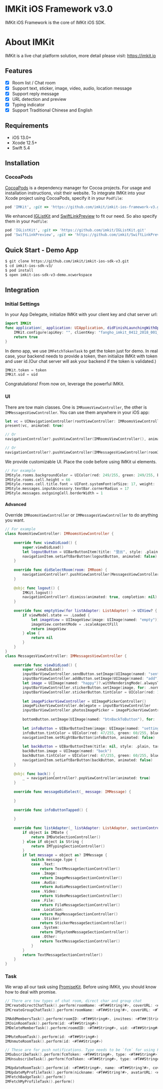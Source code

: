 # IMKit iOS Framework v3.0
IMKit iOS Framework is the core of IMKit iOS SDK.

# About IMKit
IMKit is a live chat platform solution, more detail please visit: https://imkit.io

## Features

- [x] Room list / Chat room
- [x] Support text, sticker, image, video, audio, location message
- [x] Support reply message
- [x] URL detection and preview
- [x] Typing indicator
- [x] Support Traditional Chinese and English

## Requirements

- iOS 13.0+
- Xcode 12.5+
- Swift 5.4

## Installation

### CocoaPods
[CocoaPods](https://cocoapods.org) is a dependency manager for Cocoa projects. For usage and installation instructions, visit their website. To integrate IMKit into your Xcode project using CocoaPods, specify it in your `Podfile`:

```ruby
pod 'IMKit', :git => 'https://github.com/imkit/imkit-ios-framework-v3.git', :branch => 'swift4.2'
```
We enhanced [IGListKit](https://github.com/Instagram/IGListKit) and [SwiftLinkPreview](https://github.com/LeonardoCardoso/SwiftLinkPreview) to fit our need. So also specify them in your `Podfile`:

```ruby
pod 'IGListKit', :git => 'https://github.com/imkit/IGListKit.git'
pod 'SwiftLinkPreview', :git => 'https://github.com/imkit/SwiftLinkPreview.git'
```

## Quick Start - Demo App
```bash
$ git clone https://github.com/imkit/imkit-ios-sdk-v3.git
$ cd imkit-ios-sdk-v3/
$ pod install
$ open imkit-ios-sdk-v3-demo.xcworkspace
```

## Integration

### Initial Settings
In your App Delegate, initialize IMKit with your client key and chat server url:
```swift
import IMKit
func application(_ application: UIApplication, didFinishLaunchingWithOptions launchOptions: [UIApplicationLaunchOptionsKey: Any]?) -> Bool {
    IMKit.configure(apiKey: "", clientKey: "fangho_imkit_0412_2018_001_clientkey", chatServerURL: URL(string: "https://chat.fangho.com")!, authServerURL: URL(string: "https://auth.fangho.com")!, bucket: "chatserver-upload")
    return true
}
```
In demo app, we use `IMFetchTokenTask` to get the token just for demo. In real case, your backend needs to provide a token, then initialize IMKit with token and user id.(Our chat server will ask your backend if the token is validated.)
```swift
IMKit.token = token
IMKit.uid = uid
```

Congratulations! From now on, leverage the powerful IMKit.

 ### UI
 There are tow main classes. One is `IMRoomsViewController`, the other is `IMMessagesViewController`.
 You can use them anywhere in your iOS app:
 ```swift
let vc = UINavigationController(rootViewController: IMRoomsViewController())
present(vc, animated: true)

// Or
navigationController?.pushViewController(IMRoomsViewController(), animated: true)

// Or
navigationController?.pushViewController(IMMessagesViewController(roomID: room.id), animated: true)
 ```
We provide customizable UI. Place the code before using IMKit ui elements.
```swift
// For example
IMStyle.rooms.backgroundColor = UIColor(red: 249/255, green: 249/255, blue: 249/255, alpha: 1)
IMStyle.rooms.cell.height = 66
IMStyle.rooms.cell.title.font = UIFont.systemFont(ofSize: 17, weight: .regular)
IMStyle.messages.inputAccessory.textBar.cornerRadius = 17
IMStyle.messages.outgoingCell.borderWidth = 1
```
#### Advanced
Override `IMRoomsViewController` or `IMMessagesViewController` to do anything you want.

```swift
// For example
class RoomsViewController: IMRoomsViewController {
    
    override func viewDidLoad() {
        super.viewDidLoad()
        let logoutButton = UIBarButtonItem(title: "登出", style: .plain, target: self, action: #selector(logout))
        navigationItem.setLeftBarButton(logoutButton, animated: false)
    }
    
    override func didSelectRoom(room: IMRoom) {
        navigationController?.pushViewController(MessagesViewController(roomID: room.id), animated: true)
    }
    
    @objc func logout() {
        IMKit.logout()
        navigationController?.dismiss(animated: true, completion: nil)
    }
    
    override func emptyView(for listAdapter: ListAdapter) -> UIView? {
        if viewModel.state == .Loaded {
            let imageView = UIImageView(image: UIImage(named: "empty"))
            imageView.contentMode = .scaleAspectFill
            return imageView
        } else {
            return nil
        }
    }
}
class MessagesViewController: IMMessagesViewController {
 
    override func viewDidLoad() {
        super.viewDidLoad()
        inputBarViewController.sendButton.setImage(UIImage(named: "sent"), for: .normal)
        inputBarViewController.addButton.setImage(UIImage(named: "add"), for: .normal)
        let image = UIImage(named: "happy")?.withRenderingMode(.alwaysTemplate)
        inputBarViewController.stickerButton.setImage(image, for: .normal)
        inputBarViewController.stickerButton.tintColor = UIColor(red: 158/255, green: 158/255, blue: 158/255, alpha: 1)
        
        let imagePickerViewController = UIImagePickerController()
        imagePickerViewController.delegate = inputBarViewController
        inputBarViewController.photosImagePicker = imagePickerViewController
        
        bottomButton.setImage(UIImage(named: "btnBackToButton"), for: .normal)
        
        let infoButton = UIBarButtonItem(image: UIImage(named: "setting"), style: .plain, target: self, action: #selector(infoButtonTapped))
        infoButton.tintColor = UIColor(red: 47/255, green: 60/255, blue: 75/255, alpha: 1)
        navigationItem.setRightBarButton(infoButton, animated: false)
        
        let backButton = UIBarButtonItem(title: nil, style: .plain, target: self, action: #selector(back))
        backButton.image = UIImage(named: "back")
        backButton.tintColor = UIColor(red: 47/255, green: 60/255, blue: 75/255, alpha: 1)
        navigationItem.setLeftBarButton(backButton, animated: false)
    }
    
    @objc func back() {
        _ = navigationController?.popViewController(animated: true)
    }
    
    override func messageDidSelect(_ message: IMMessage) {
      
    }
    
    override func infoButtonTapped() {
        
    }
    
    override func listAdapter(_ listAdapter: ListAdapter, sectionControllerFor object: Any) -> ListSectionController {
        if object is IMDate {
            return IMDateSectionController()
        } else if object is String {
            return IMTypingSectionController()
        }
        if let message = object as? IMMessage {
            switch message.type {
            case .Text:
                return TextMessageSectionController()
            case .Image:
                return ImageMessageSectionController()
            case .Audio:
                return AudioMessageSectionController()
            case .Video:
                return VideoMessageSectionController()
            case .File:
                return FileMessageSectionController()
            case .Location:
                return MapMessageSectionController()
            case .Sticker:
                return StickerMessageSectionController()
            case .System:
                return IMSystemMessageSectionController()
            case .Other:
                return TextMessageSectionController()
            }
        }
        return TextMessageSectionController()
    }
}
```

### Task

We wrap all our task using [PromiseKit](https://github.com/mxcl/PromiseKit). Before using IMKit, you should know how to deal with promise.

```swift
// There are tow types of chat room, direct char and group chat
IMCreateDirectChatTask().perform(roomName: <#T##String?#>, coverURL: <#T##URL?#>, description: <#T##String?#>, invitee: <#T##String#>, isSystemMessageEnabled: <#T##Bool#>)
IMCreateGroupChatTask().perform(roomName: <#T##String?#>, coverURL: <#T##URL?#>, description: <#T##String?#>, invitees: <#T##[String]#>, isSystemMessageEnabled: <#T##Bool#>)

IMAddMembersTask().perform(roomID: <#T##String#>, invitees: <#T##[String]#>, isSystemMessageEnabled: <#T##Bool#>)
IMJoinRoomTask().perform(id: <#T##String#>)
IMDeleteMemberTask().perform(roomdID: <#T##String#>, uid: <#T##String#>)

IMMuteRoomTask().perform(id: <#T##String#>)
IMUnmuteRoomTask().perform(id: <#T##String#>)

// These are for push notifications. Type needs to be `fcm` for using Firebase Cloud Messaging and `ios` for APNS
IMSubscribeTask().perform(fcmToken: <#T##String#>, type: <#T##String#>)
IMUnsubscribeTask().perform(fcmToken: <#T##String#>, type: <#T##String#>)

IMUpdateRoomTask().perform(id: <#T##String#>, name: <#T##String?#>, coverURL: <#T##URL?#>)
IMUpdateMyProfileTask().perform(nickname: <#T##String?#>, avatarURL: <#T##URL?#>, description: <#T##String?#>)
IMFetchBadgeTask().perform()
IMFetchMyProfileTask().perform()
```
